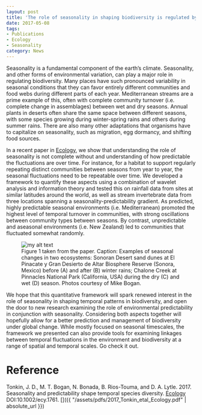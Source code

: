 ```yaml
---
layout: post
title: 'The role of seasonality in shaping biodiversity is regulated by its predictability'
date: 2017-05-08
tags:
- Publications
- Ecology
- Seasonality
category: News
---
```


Seasonality is a fundamental component of the earth’s climate. Seasonality, and other forms of environmental variation, can play a major role in regulating biodiversity. Many places have such pronounced variability in seasonal conditions that they can favor entirely different communities and food webs during different parts of each year. Mediterranean streams are a prime example of this, often with complete community turnover (i.e. complete change in assemblages) between wet and dry seasons. Annual plants in deserts often share the same space between different seasons, with some species growing during winter-spring rains and others during summer rains. There are also many other adaptations that organisms have to capitalize on seasonality, such as migration, egg dormancy, and shifting food sources.

In a recent paper in [Ecology](http://doi.org/10.1002/ecy.1761), we show that understanding the role of seasonality is not complete without and understanding of how predictable the fluctuations are over time. For instance, for a habitat to support regularly repeating distinct communities between seasons from year to year, the seasonal fluctuations need to be repeatable over time. We developed a framework to quantify these aspects using a combination of wavelet analysis and information theory and tested this on rainfall data from sites at similar latitudes around the world, as well as stream invertebrate data from three locations spanning a seasonality-predictability gradient. As predicted, highly predictable seasonal environments (i.e. Mediterranean) promoted the highest level of temporal turnover in communities, with strong oscillations between community types between seasons. By contrast, unpredictable and aseasonal environments (i.e. New Zealand) led to communities that fluctuated somewhat randomly.

<figure>
  <img src="{{ "/assets/img/ecology-fig1.png" | absolute_url }}" alt="my alt text"/>
  <figcaption>Figure 1 taken from the paper. Caption: Examples of seasonal changes in two ecosystems: Sonoran Desert sand dunes at El Pinacate y Gran Desierto de Altar Biosphere Reserve (Sonora, Mexico) before (A) and after (B) winter rains; Chalone Creek at Pinnacles National Park (California, USA) during the dry (C) and wet (D) season. Photos courtesy of Mike Bogan.</figcaption>
</figure>

We hope that this quantitative framework will spark renewed interest in the role of seasonality in shaping temporal patterns in biodiversity, and open the door to new research examining the role of environmental predictability in conjunction with seasonality. Considering both aspects together will hopefully allow for a better prediction and management of biodiversity under global change. While mostly focused on seasonal timescales, the framework we presented can also provide tools for examining linkages between temporal fluctuations in the environment and biodiversity at a range of spatial and temporal scales. Go check it out.


# Reference
Tonkin, J. D., M. T. Bogan, N. Bonada, B. Rios-Touma, and D. A. Lytle. 2017. Seasonality and predictability shape temporal species diversity. <a href="http://dx.doi.org/10.1002/ecy.1761" target="_blank">Ecology</a> DOI:10.1002/ecy.1761. [<i class="fa fa-fw fa-file-pdf-o"></i>]({{ "/assets/pdfs/2017_Tonkin_etal_Ecology.pdf" | absolute_url }})

